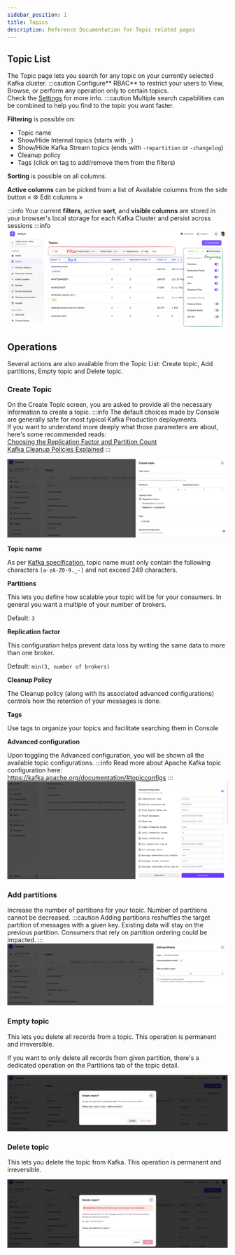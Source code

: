 ```yaml
---
sidebar_position: 1
title: Topics
description: Reference Documentation for Topic related pages
---
```


## Topic List

The Topic page lets you search for any topic on your currently selected Kafka cluster.
:::caution
Configure** RBAC** to restrict your users to View, Browse, or perform any operation only to certain topics.  
Check the [Settings](https://docs.conduktor.io/platform/admin/rbac/) for more info.
:::caution
Multiple search capabilities can be combined to help you find to the topic you want faster.

**Filtering** is possible on:

-   Topic name
-   Show/Hide Internal topics (starts with `_`)
-   Show/Hide Kafka Stream topics (ends with `-repartition` or `-changelog`)
-   Cleanup policy
-   Tags (click on tag to add/remove them from the filters)

**Sorting** is possible on all columns.

**Active columns** can be picked from a list of Available columns from the side button « ⚙️ Edit columns »

:::info
Your current **filters**, active **sort**, and **visible columns** are stored in your browser's local storage for each Kafka Cluster and persist across sessions
:::info
![img.png](img/topic-list.png)

## Operations

Several actions are also available from the Topic List: Create topic, Add partitions, Empty topic and Delete topic.

### Create Topic

On the Create Topic screen, you are asked to provide all the necessary information to create a topic.
:::info
The default choices made by Console are generally safe for most typical Kafka Production deployments.  
If you want to understand more deeply what those parameters are about, here's some recommended reads:  
[Choosing the Replication Factor and Partition Count](https://www.conduktor.io/kafka/kafka-topics-choosing-the-replication-factor-and-partitions-count/)  
[Kafka Cleanup Policies Explained](https://www.conduktor.io/kafka/kafka-topic-configuration-log-compaction/)
:::

![Image](img/topic-create.png)

**Topic name**

As per [Kafka specification](https://github.com/apache/kafka/blob/08c437d25e74d63f11ae3f184dfb3889d4639ece/clients/src/main/java/org/apache/kafka/common/internals/Topic.java#L49-L62), topic name must only contain the following characters `[a-zA-Z0-9._-]` and not exceed 249 characters.

**Partitions**

This lets you define how scalable your topic will be for your consumers. In general you want a multiple of your number of brokers.

Default: `3`

**Replication factor**

This configuration helps prevent data loss by writing the same data to more than one broker.

Default: `min(3, number of brokers)`

**Cleanup Policy**

The Cleanup policy (along with its associated advanced configurations) controls how the retention of your messages is done.

**Tags**

Use tags to organize your topics and facilitate searching them in Console

**Advanced configuration**

Upon toggling the Advanced configuration, you will be shown all the available topic configurations.
:::info
Read more about Apache Kafka topic configuration here:  
<https://kafka.apache.org/documentation/#topicconfigs>
:::
![Image](img/topic-create-advanced.png)

### Add partitions

Increase the number of partitions for your topic. Number of partitions cannot be decreased.
:::caution
Adding partitions reshuffles the target partition of messages with a given key. Existing data will stay on the previous partition. Consumers that rely on partition ordering could be impacted.
:::
![Image](img/topic-add-partitions.png)

### Empty topic

This lets you delete all records from a topic. This operation is permanent and irreversible.

If you want to only delete all records from given partition, there's a dedicated operation on the Partitions tab of the topic detail.

![Image](img/topic-empty.png)

### Delete topic

This lets you delete the topic from Kafka. This operation is permanent and irreversible.

![Image](img/topic-delete.png)
          

          
